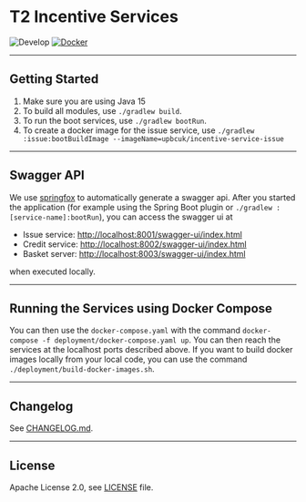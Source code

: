 # T2 Incentive Services

![Develop](https://github.com/upbcuk/incentive-services/workflows/Default%20workflow/badge.svg?branch=develop) [![Docker](https://img.shields.io/docker/cloud/build/eaudeweb/scratch?label=docker&style=flat)](https://hub.docker.com/repository/docker/upbcuk/incentive-service-issue/tags)

----

## Getting Started

1. Make sure you are using Java 15
2. To build all modules, use `./gradlew build`.
3. To run the boot services, use `./gradlew bootRun`.
4. To create a docker image for the issue service,
   use `./gradlew :issue:bootBuildImage --imageName=upbcuk/incentive-service-issue`

---

## Swagger API

We use [springfox](http://springfox.github.io/springfox/docs/current/) to automatically generate a swagger api. After
you started the application (for example using the Spring Boot plugin or `./gradlew :[service-name]:bootRun`), you can
access the swagger ui at

- Issue service: [http://localhost:8001/swagger-ui/index.html](http://localhost:8001/swagger-ui/index.html)
- Credit service: [http://localhost:8002/swagger-ui/index.html](http://localhost:8002/swagger-ui/index.html)
- Basket server: [http://localhost:8003/swagger-ui/index.html](http://localhost:8003/swagger-ui/index.html)

when executed locally.


---

## Running the Services using Docker Compose

You can then use the `docker-compose.yaml` with the command `docker-compose -f deployment/docker-compose.yaml up`. You
can then reach the services at the localhost ports described above. If you want to build docker images locally from your
local code, you can use the command `./deployment/build-docker-images.sh`.


---

## Changelog

See [CHANGELOG.md](CHANGELOG.md).

---

## License

Apache License 2.0, see [LICENSE](LICENSE) file.
